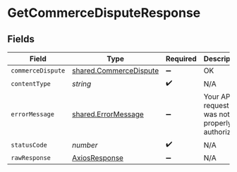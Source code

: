 # GetCommerceDisputeResponse


## Fields

| Field                                                            | Type                                                             | Required                                                         | Description                                                      |
| ---------------------------------------------------------------- | ---------------------------------------------------------------- | ---------------------------------------------------------------- | ---------------------------------------------------------------- |
| `commerceDispute`                                                | [shared.CommerceDispute](../../models/shared/commercedispute.md) | :heavy_minus_sign:                                               | OK                                                               |
| `contentType`                                                    | *string*                                                         | :heavy_check_mark:                                               | N/A                                                              |
| `errorMessage`                                                   | [shared.ErrorMessage](../../models/shared/errormessage.md)       | :heavy_minus_sign:                                               | Your API request was not properly authorized.                    |
| `statusCode`                                                     | *number*                                                         | :heavy_check_mark:                                               | N/A                                                              |
| `rawResponse`                                                    | [AxiosResponse](https://axios-http.com/docs/res_schema)          | :heavy_minus_sign:                                               | N/A                                                              |